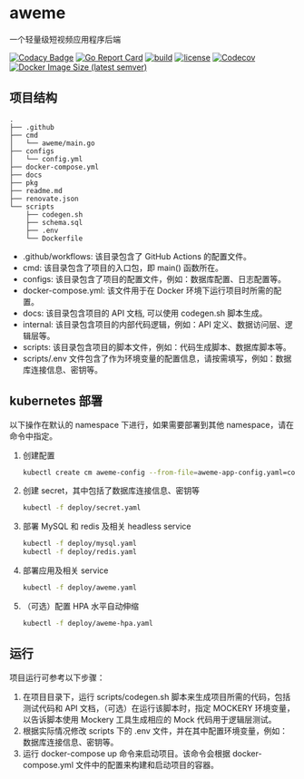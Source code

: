 # aweme

一个轻量级短视频应用程序后端

[![Codacy Badge](https://img.shields.io/codacy/grade/581a7a1d9685419eb6fef5afb636544d?style=for-the-badge)](https://www.codacy.com/gh/PlanVX/aweme/dashboard?utm_source=github.com&utm_medium=referral&utm_content=PlanVX/aweme&utm_campaign=Badge_Grade)
[![Go Report Card](https://goreportcard.com/badge/github.com/PlanVX/aweme?style=for-the-badge)](https://goreportcard.com/report/github.com/PlanVX/aweme)
[![build](https://img.shields.io/github/actions/workflow/status/PlanVx/aweme/ci.yaml?style=for-the-badge)](https://github.com/PlanVX/aweme/actions/workflows/ci.yaml)
[![license](https://img.shields.io/github/license/PlanVX/aweme?style=for-the-badge)](https://github.com/PlanVX/aweme/blob/main/LICENSE)
[![Codecov](https://img.shields.io/codecov/c/github/PlanVX/aweme?style=for-the-badge)](https://codecov.io/gh/PlanVX/aweme)
[![Docker Image Size (latest semver)](https://img.shields.io/docker/image-size/planvx/aweme?style=for-the-badge)](https://hub.docker.com/r/planvx/aweme)

## 项目结构

```
.
├── .github
├── cmd
│   └── aweme/main.go
├── configs
│   └── config.yml
├── docker-compose.yml
├── docs
├── pkg
├── readme.md
├── renovate.json
└── scripts
    ├── codegen.sh
    ├── schema.sql
    ├── .env
    └── Dockerfile
```

- .github/workflows: 该目录包含了 GitHub Actions 的配置文件。
- cmd: 该目录包含了项目的入口包，即 main() 函数所在。
- configs: 该目录包含了项目的配置文件，例如：数据库配置、日志配置等。
- docker-compose.yml: 该文件用于在 Docker 环境下运行项目时所需的配置。
- docs: 该目录包含项目的 API 文档, 可以使用 codegen.sh 脚本生成。
- internal: 该目录包含项目的内部代码逻辑，例如：API 定义、数据访问层、逻辑层等。
- scripts: 该目录包含项目的脚本文件，例如：代码生成脚本、数据库脚本等。
- scripts/.env 文件包含了作为环境变量的配置信息，请按需填写，例如：数据库连接信息、密钥等。

## kubernetes 部署

以下操作在默认的 namespace 下进行，如果需要部署到其他 namespace，请在命令中指定。

1. 创建配置

   ```bash
   kubectl create cm aweme-config --from-file=aweme-app-config.yaml=configs/config.yml --from-file=aweme-app-schema.sql=scripts/schema.sql
   ```

2. 创建 secret，其中包括了数据库连接信息、密钥等

   ```bash
   kubectl -f deploy/secret.yaml
   ```

3. 部署 MySQL 和 redis 及相关 headless service

   ```bash
   kubectl -f deploy/mysql.yaml
   kubectl -f deploy/redis.yaml
   ```

4. 部署应用及相关 service

   ```bash
   kubectl -f deploy/aweme.yaml
   ```

5. （可选）配置 HPA 水平自动伸缩

   ```bash
   kubectl -f deploy/aweme-hpa.yaml
   ```

## 运行

项目运行可参考以下步骤：

1. 在项目目录下，运行 scripts/codegen.sh 脚本来生成项目所需的代码，包括测试代码和 API 文档，（可选）在运行该脚本时，指定 MOCKERY 环境变量，以告诉脚本使用 Mockery 工具生成相应的 Mock 代码用于逻辑层测试。
2. 根据实际情况修改 scripts 下的 .env 文件，并在其中配置环境变量，例如：数据库连接信息、密钥等。
3. 运行 docker-compose up 命令来启动项目。该命令会根据 docker-compose.yml
   文件中的配置来构建和启动项目的容器。
